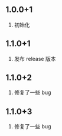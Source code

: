 ## 1.0.0+1

1. 初始化

## 1.1.0+1

1. 发布 release 版本

## 1.1.0+2

1. 修复了一些 bug

## 1.1.0+3

1. 修复了一些 bug
